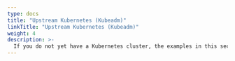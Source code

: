 ```yaml
---
type: docs
title: "Upstream Kubernetes (Kubeadm)"
linkTitle: "Upstream Kubernetes (Kubeadm)"
weight: 4
description: >-
  If you do not yet have a Kubernetes cluster, the examples in this section walk through creating an single-node Kubernetes cluster to simulate a full scale Kubernetes cluster and deploy Azure Arc Data Services on top of it.
---
```

